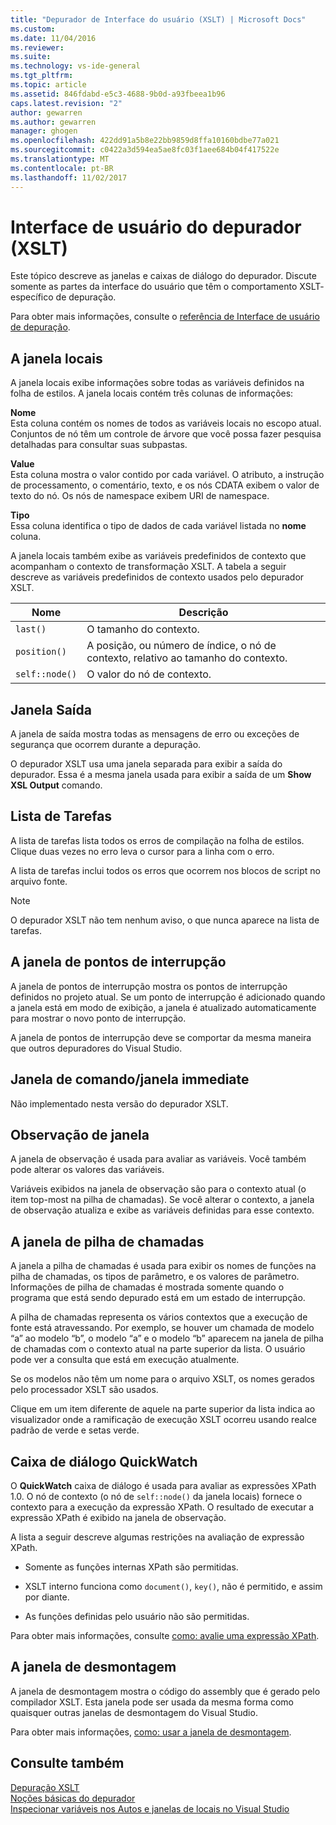```yaml
---
title: "Depurador de Interface do usuário (XSLT) | Microsoft Docs"
ms.custom: 
ms.date: 11/04/2016
ms.reviewer: 
ms.suite: 
ms.technology: vs-ide-general
ms.tgt_pltfrm: 
ms.topic: article
ms.assetid: 846fdabd-e5c3-4688-9b0d-a93fbeea1b96
caps.latest.revision: "2"
author: gewarren
ms.author: gewarren
manager: ghogen
ms.openlocfilehash: 422dd91a5b8e22bb9859d8ffa10160bdbe77a021
ms.sourcegitcommit: c0422a3d594ea5ae8fc03f1aee684b04f417522e
ms.translationtype: MT
ms.contentlocale: pt-BR
ms.lasthandoff: 11/02/2017
---
```

# <a name="debugger-user-interface-xslt"></a>Interface de usuário do depurador (XSLT)
Este tópico descreve as janelas e caixas de diálogo do depurador. Discute somente as partes da interface do usuário que têm o comportamento XSLT- específico de depuração.  
  
 Para obter mais informações, consulte o [referência de Interface de usuário de depuração](../debugger/debugging-user-interface-reference.md).  
  
## <a name="locals-window"></a>A janela locais  
 A janela locais exibe informações sobre todas as variáveis definidos na folha de estilos. A janela locais contém três colunas de informações:  
  
 **Nome**  
 Esta coluna contém os nomes de todos as variáveis locais no escopo atual. Conjuntos de nó têm um controle de árvore que você possa fazer pesquisa detalhadas para consultar suas subpastas.  
  
 **Value**  
 Esta coluna mostra o valor contido por cada variável. O atributo, a instrução de processamento, o comentário, texto, e os nós CDATA exibem o valor de texto do nó. Os nós de namespace exibem URI de namespace.  
  
 **Tipo**  
 Essa coluna identifica o tipo de dados de cada variável listada no **nome** coluna.  
  
 A janela locais também exibe as variáveis predefinidos de contexto que acompanham o contexto de transformação XSLT. A tabela a seguir descreve as variáveis predefinidos de contexto usados pelo depurador XSLT.  
  
|Nome|Descrição|  
|----------|-----------------|  
|`last()`|O tamanho do contexto.|  
|`position()`|A posição, ou número de índice, o nó de contexto, relativo ao tamanho do contexto.|  
|`self::node()`|O valor do nó de contexto.|  
  
## <a name="output-window"></a>Janela Saída  
 A janela de saída mostra todas as mensagens de erro ou exceções de segurança que ocorrem durante a depuração.  
  
 O depurador XSLT usa uma janela separada para exibir a saída do depurador. Essa é a mesma janela usada para exibir a saída de um **Show XSL Output** comando.  
  
## <a name="task-list"></a>Lista de Tarefas  
 A lista de tarefas lista todos os erros de compilação na folha de estilos. Clique duas vezes no erro leva o cursor para a linha com o erro.  
  
 A lista de tarefas inclui todos os erros que ocorrem nos blocos de script no arquivo fonte.  
  
> [!NOTE]
>  O depurador XSLT não tem nenhum aviso, o que nunca aparece na lista de tarefas.  
  
## <a name="breakpoints-window"></a>A janela de pontos de interrupção  
 A janela de pontos de interrupção mostra os pontos de interrupção definidos no projeto atual. Se um ponto de interrupção é adicionado quando a janela está em modo de exibição, a janela é atualizado automaticamente para mostrar o novo ponto de interrupção.  
  
 A janela de pontos de interrupção deve se comportar da mesma maneira que outros depuradores do Visual Studio.  
  
## <a name="command-windowimmediate-window"></a>Janela de comando/janela immediate  
 Não implementado nesta versão do depurador XSLT.  
  
## <a name="watch-window"></a>Observação de janela  
 A janela de observação é usada para avaliar as variáveis. Você também pode alterar os valores das variáveis.  
  
 Variáveis exibidos na janela de observação são para o contexto atual (o item top-most na pilha de chamadas). Se você alterar o contexto, a janela de observação atualiza e exibe as variáveis definidas para esse contexto.  
  
## <a name="call-stack-window"></a>A janela de pilha de chamadas  
 A janela a pilha de chamadas é usada para exibir os nomes de funções na pilha de chamadas, os tipos de parâmetro, e os valores de parâmetro. Informações de pilha de chamadas é mostrada somente quando o programa que está sendo depurado está em um estado de interrupção.  
  
 A pilha de chamadas representa os vários contextos que a execução de fonte está atravessando. Por exemplo, se houver um chamada de modelo “a” ao modelo “b”, o modelo “a” e o modelo “b” aparecem na janela de pilha de chamadas com o contexto atual na parte superior da lista. O usuário pode ver a consulta que está em execução atualmente.  
  
 Se os modelos não têm um nome para o arquivo XSLT, os nomes gerados pelo processador XSLT são usados.  
  
 Clique em um item diferente de aquele na parte superior da lista indica ao visualizador onde a ramificação de execução XSLT ocorreu usando realce padrão de verde e setas verde.  
  
## <a name="quickwatch-dialog-box"></a>Caixa de diálogo QuickWatch  
 O **QuickWatch** caixa de diálogo é usada para avaliar as expressões XPath 1.0. O nó de contexto (o nó de `self::node()` da janela locais) fornece o contexto para a execução da expressão XPath. O resultado de executar a expressão XPath é exibido na janela de observação.  
  
 A lista a seguir descreve algumas restrições na avaliação de expressão XPath.  
  
-   Somente as funções internas XPath são permitidas.  
  
-   XSLT interno funciona como `document()`, `key()`, não é permitido, e assim por diante.  
  
-   As funções definidas pelo usuário não são permitidas.  
  
Para obter mais informações, consulte [como: avalie uma expressão XPath](../xml-tools/how-to-evaluate-an-xpath-expression.md).  
  
## <a name="disassembly-window"></a>A janela de desmontagem  
 A janela de desmontagem mostra o código do assembly que é gerado pelo compilador XSLT. Esta janela pode ser usada da mesma forma como quaisquer outras janelas de desmontagem do Visual Studio.  
  
 Para obter mais informações, [como: usar a janela de desmontagem](../debugger/how-to-use-the-disassembly-window.md).  
  
## <a name="see-also"></a>Consulte também  
 [Depuração XSLT](../xml-tools/debugging-xslt.md)   
 [Noções básicas do depurador](../debugger/debugger-basics.md)   
 [Inspecionar variáveis nos Autos e janelas de locais no Visual Studio](../debugger/autos-and-locals-windows.md)